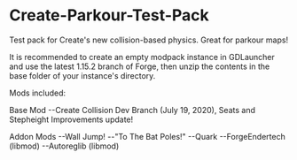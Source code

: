 # Create-Parkour-Test-Pack
Test pack for Create's new collision-based physics. Great for parkour maps!

It is recommended to create an empty modpack instance in GDLauncher and use the latest 1.15.2 branch of Forge, then unzip the contents in the base folder of your instance's directory.

Mods included:

Base Mod
	--Create Collision Dev Branch (July 19, 2020), Seats and Stepheight Improvements update!
    
Addon Mods
	--Wall Jump!
	--"To The Bat Poles!"
	--Quark
	--ForgeEndertech (libmod)
	--Autoreglib (libmod)
